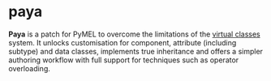 # paya

**Paya** is a patch for PyMEL to overcome the limitations of the
[virtual classes](https://github.com/LumaPictures/pymel/blob/master/examples/customClasses.py) system. It unlocks
customisation for component, attribute (including subtype) and data classes, implements true inheritance and offers a
simpler authoring  workflow with full support for techniques such as operator overloading.